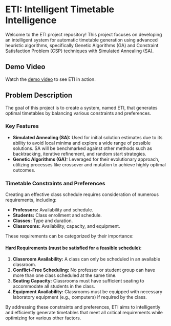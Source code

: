 # ETI: Intelligent Timetable Intelligence

Welcome to the ETI project repository! This project focuses on developing an intelligent system for automatic timetable generation using advanced heuristic algorithms, specifically Genetic Algorithms (GA) and Constraint Satisfaction Problem (CSP) techniques with Simulated Annealing (SA).

## Demo Video
Watch the [demo video](https://www.youtube.com/watch?v=bMu7USLMZ0E) to see ETI in action.

## Problem Description
The goal of this project is to create a system, named ETI, that generates optimal timetables by balancing various constraints and preferences.

### Key Features
- **Simulated Annealing (SA):** Used for initial solution estimates due to its ability to avoid local minima and explore a wide range of possible solutions. SA will be benchmarked against other methods such as backtracking, iterative refinement, and random start strategies.
- **Genetic Algorithms (GA):** Leveraged for their evolutionary approach, utilizing processes like crossover and mutation to achieve highly optimal outcomes.

### Timetable Constraints and Preferences
Creating an effective class schedule requires consideration of numerous requirements, including:

- **Professors:** Availability and schedule.
- **Students:** Class enrollment and schedule.
- **Classes:** Type and duration.
- **Classrooms:** Availability, capacity, and equipment.

These requirements can be categorized by their importance:

#### Hard Requirements (must be satisfied for a feasible schedule):
1. **Classroom Availability:** A class can only be scheduled in an available classroom.
2. **Conflict-Free Scheduling:** No professor or student group can have more than one class scheduled at the same time.
3. **Seating Capacity:** Classrooms must have sufficient seating to accommodate all students in the class.
4. **Equipment Availability:** Classrooms must be equipped with necessary laboratory equipment (e.g., computers) if required by the class.

By addressing these constraints and preferences, ETI aims to intelligently and efficiently generate timetables that meet all critical requirements while optimizing for various other factors.


